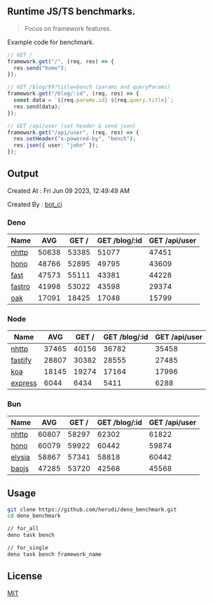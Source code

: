 ## Runtime JS/TS benchmarks.

> Focus on framework features.

Example code for benchmark.
```ts
// GET /
framework.get("/", (req, res) => {
  res.send("home");
});

// GET /blog/99?title=bench (params and queryParams)
framework.get("/blog/:id", (req, res) => {
  const data = `${req.params.id} ${req.query.title}`;
  res.send(data);
});

// GET /api/user (set header & send json)
framework.get("/api/user", (req, res) => {
  res.setHeader("x-powered-by", "bench");
  res.json({ user: "john" });
});
```

## Output
Created At : Fri Jun 09 2023, 12:49:49 AM

Created By : [bot_ci](https://github.com/herudi/deno_benchmarks/commits?author=github-actions%5Bbot%5D)


### Deno
|Name|AVG|GET /|GET /blog/:id|GET /api/user|
|----|----|----|----|----|
|[nhttp](https://github.com/nhttp/nhttp)|50638|53385|51077|47451|
|[hono](https://github.com/honojs/hono)|48766|52895|49795|43609|
|[fast](https://github.com/danteissaias/fast)|47573|55111|43381|44228|
|[fastro](https://github.com/fastrodev/fastro)|41998|53022|43598|29374|
|[oak](https://github.com/oakserver/oak)|17091|18425|17048|15799|
  


### Node
|Name|AVG|GET /|GET /blog/:id|GET /api/user|
|----|----|----|----|----|
|[nhttp](https://github.com/nhttp/nhttp)|37465|40156|36782|35458|
|[fastify](https://github.com/fastify/fastify)|28807|30382|28555|27485|
|[koa](https://github.com/koajs/koa)|18145|19274|17164|17996|
|[express](https://github.com/expressjs/express)|6044|6434|5411|6288|
  


### Bun
|Name|AVG|GET /|GET /blog/:id|GET /api/user|
|----|----|----|----|----|
|[nhttp](https://github.com/nhttp/nhttp)|60807|58297|62302|61822|
|[hono](https://github.com/honojs/hono)|60079|59922|60442|59874|
|[elysia](https://github.com/elysiajs/elysia)|58867|57341|58818|60442|
|[baojs](https://github.com/mattreid1/baojs)|47285|53720|42568|45568|
  



## Usage

```bash
git clone https://github.com/herudi/deno_benchmark.git
cd deno_benchmark

// for_all
deno task bench

// for_single
deno task bench framework_name
```

## License

[MIT](LICENSE)

